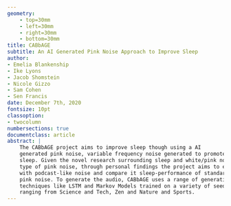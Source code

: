 ```yaml
---
geometry:
    - top=30mm
    - left=30mm
    - right=30mm
    - bottom=30mm
title: CABbAGE
subtitle: An AI Generated Pink Noise Approach to Improve Sleep
author:
- Emelia Blankenship
- Ike Lyons
- Jacob Shomstein
- Nicole Gizzo
- Sam Cohen
- Sen Francis
date: December 7th, 2020
fontsize: 10pt
classoption:
- twocolumn
numbersections: true
documentclass: article
abstract: |
    The CABbAGE project aims to improve sleep though using a AI
    generated pink noise, variable frequency noise generated to promote better
    sleep. Given the novel research surrounding sleep and white/pink noise. As a
    type of pink noise, through personal findings the project aims to experiment
    with podcast-like noise and compare it sleep-performance of standard white and
    pink noise. To generate the audio, CABbAGE uses a range of generative
    techniques like LSTM and Markov Models trained on a variety of seed data
    ranging from Science and Tech, Zen and Nature and Sports.
---
```

